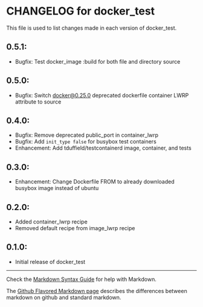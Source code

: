 # CHANGELOG for docker_test

This file is used to list changes made in each version of docker_test.

## 0.5.1:

* Bugfix: Test docker_image :build for both file and directory source

## 0.5.0:

* Bugfix: Switch docker@0.25.0 deprecated dockerfile container LWRP attribute to source

## 0.4.0:

* Bugfix: Remove deprecated public_port in container_lwrp
* Bugfix: Add `init_type false` for busybox test containers
* Enhancement: Add tduffield/testcontainerd image, container, and tests

## 0.3.0:

* Enhancement: Change Dockerfile FROM to already downloaded busybox image instead of ubuntu

## 0.2.0:

* Added container_lwrp recipe
* Removed default recipe from image_lwrp recipe

## 0.1.0:

* Initial release of docker_test

- - -
Check the [Markdown Syntax Guide](http://daringfireball.net/projects/markdown/syntax) for help with Markdown.

The [Github Flavored Markdown page](http://github.github.com/github-flavored-markdown/) describes the differences between markdown on github and standard markdown.
